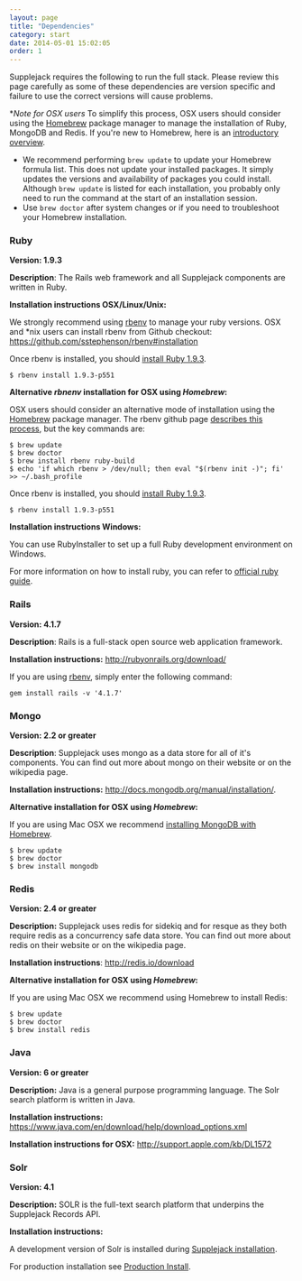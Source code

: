 ```yaml
---
layout: page
title: "Dependencies"
category: start
date: 2014-05-01 15:02:05
order: 1
---
```


Supplejack requires the following to run the full stack. Please review this page carefully as some of these dependencies are version specific and failure to use the correct versions will cause problems.

**Note for OSX users*
To simplify this process, OSX users should consider using the [Homebrew](http://brew.sh/) package manager to manage the installation of Ruby,  MongoDB and Redis. If you're new to Homebrew, here is an [introductory overview](http://matthewcarriere.com/2013/08/05/how-to-install-and-use-homebrew/).

* We recommend performing `brew update` to update your Homebrew formula list. This does not update your installed packages. It simply updates the versions and availability of packages you could install. Although `brew update` is listed for each installation, you probably only need to run the command at the start of an installation session.
* Use `brew doctor` after system changes or if you need to troubleshoot your Homebrew installation. 

### Ruby

**Version: 1.9.3**

**Description**: The Rails web framework and all Supplejack components are written in Ruby.

**Installation instructions OSX/Linux/Unix:**

We strongly recommend using [rbenv](https://github.com/sstephenson/rbenv) to manage your ruby versions. OSX and *nix users can install rbenv from Github checkout: https://github.com/sstephenson/rbenv#installation

Once rbenv is installed, you should [install Ruby 1.9.3](https://github.com/sstephenson/rbenv#choosing-the-ruby-version).

```
$ rbenv install 1.9.3-p551
```

**Alternative _rbnenv_ installation for OSX using _Homebrew_:**

OSX users should consider an alternative mode of installation using the [Homebrew](http://brew.sh/) package manager. The rbenv github page [describes this process](https://github.com/sstephenson/rbenv#homebrew-on-mac-os-x), but the key commands are:

```
$ brew update
$ brew doctor
$ brew install rbenv ruby-build
$ echo 'if which rbenv > /dev/null; then eval "$(rbenv init -)"; fi' >> ~/.bash_profile
```

Once rbenv is installed, you should [install Ruby 1.9.3](https://github.com/sstephenson/rbenv#choosing-the-ruby-version).

```
$ rbenv install 1.9.3-p551
```


**Installation instructions Windows:**

You can use RubyInstaller to set up a full Ruby development environment on Windows.

For more information on how to install ruby, you can refer to [official ruby guide](https://www.ruby-lang.org/en/installation/#rubyinstaller).

### Rails

**Version: 4.1.7**

**Description**: Rails is a full-stack open source web application framework.

**Installation instructions:** http://rubyonrails.org/download/

If you are using [rbenv](https://github.com/sstephenson/rbenv), simply enter the following command:

`gem install rails -v '4.1.7'`

### Mongo

**Version: 2.2 or greater**

**Description**: Supplejack uses mongo as a data store for all of it's components. You can find out more about mongo on their website or on the wikipedia page.

**Installation instructions:** http://docs.mongodb.org/manual/installation/.

**Alternative installation for OSX using _Homebrew_:**

If you are using Mac OSX we recommend [installing MongoDB with Homebrew](http://docs.mongodb.org/manual/tutorial/install-mongodb-on-os-x/).

```
$ brew update
$ brew doctor
$ brew install mongodb
```

### Redis

**Version: 2.4 or greater**

**Description:** Supplejack uses redis for sidekiq and for resque as they both require redis as a concurrency safe data store. You can find out more about redis on their website or on the wikipedia page.

**Installation instructions**: http://redis.io/download

**Alternative installation for OSX using _Homebrew_:**

If you are using Mac OSX we recommend using Homebrew to install Redis:

```
$ brew update
$ brew doctor
$ brew install redis
```

### Java

**Version: 6 or greater**

**Description:** Java is a general purpose programming language. The Solr search platform is written in Java.

**Installation instructions:** https://www.java.com/en/download/help/download_options.xml

**Installation instructions for OSX:** http://support.apple.com/kb/DL1572

### Solr

**Version: 4.1**

**Description:** SOLR is the full-text search platform that underpins the Supplejack Records API.

**Installation instructions:** 

A development version of Solr is installed during [Supplejack installation](http://digitalnz.github.io/supplejack/start/development-setup.html).

For production installation see [Production Install](http://digitalnz.github.io/supplejack/start/production-install.html).
